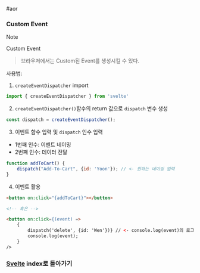 #aor
### Custom Event
>[!note]
>Custom Event
>
>>브라우저에서는 Custom된 Event를 생성시킬 수 있다.

사용법:

1. `createEventDispatcher` import
```javascript
import { createEventDispatcher } from 'svelte'
```

2.  `createEventDispatcher()`함수의 return 값으로 `dispatch` 변수 생성
```javascript
const dispatch = createEventDispatcher();
```


3. 이벤트 함수 입력 및 `dispatch` 인수 입력
- 1번째 인수: 이벤트 네이밍
- 2번째 인수: 데이터 전달
```javascript
function addToCart() {
	dispatch("Add-To-Cart", {id: 'Yoon'}); // <- 원하는 네이밍 입력
}
```

4. 이벤트 활용
```html
<button on:click="{addToCart}"></button>

<!-- 혹은 -->

<button on:click={(event) => 
	{
		dispatch('delete', {id: 'Wen'})} // <- console.log(event)의 로그의 detail property를 보면 {id: 'Wen'}인 것을 알 수 있다.
		console.log(event);
	} 
/>
```

### [Svelte](../../../Dev-Index/Svelte.md) index로 돌아가기